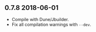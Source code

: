 0.7.8 2018-06-01
----------------

- Compile with Dune/Jbuilder.
- Fix all compilation warnings with `--dev`.
